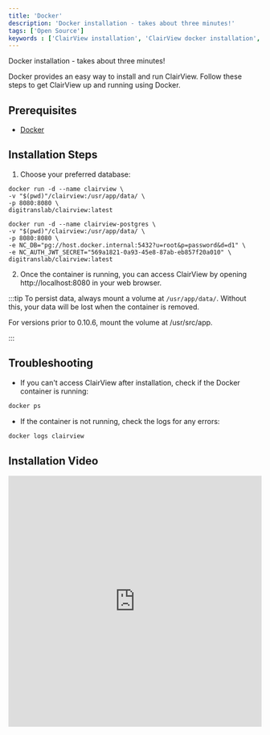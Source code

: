 ```yaml
---
title: 'Docker'
description: 'Docker installation - takes about three minutes!'
tags: ['Open Source']
keywords : ['ClairView installation', 'ClairView docker installation', 'ClairView prerequisites']
---
```


Docker installation - takes about three minutes!

Docker provides an easy way to install and run ClairView. Follow these steps to get ClairView up and running using Docker.


## Prerequisites
- [Docker](https://www.docker.com/get-started)

## Installation Steps

1. Choose your preferred database:
   
<Tabs>
<TabItem value="sqlite" label="SQLite">

```
docker run -d --name clairview \
-v "$(pwd)"/clairview:/usr/app/data/ \
-p 8080:8080 \
digitranslab/clairview:latest
```
</TabItem>

<TabItem value="postgres" label="Postgres">

```
docker run -d --name clairview-postgres \
-v "$(pwd)"/clairview:/usr/app/data/ \
-p 8080:8080 \
-e NC_DB="pg://host.docker.internal:5432?u=root&p=password&d=d1" \
-e NC_AUTH_JWT_SECRET="569a1821-0a93-45e8-87ab-eb857f20a010" \
digitranslab/clairview:latest
```
</TabItem>

</Tabs>

2. Once the container is running, you can access ClairView by opening http://localhost:8080 in your web browser.


:::tip
To persist data, always mount a volume at `/usr/app/data/`. Without this, your data will be lost when the container is removed.

For versions prior to 0.10.6, mount the volume at /usr/src/app.

:::

## Troubleshooting

- If you can't access ClairView after installation, check if the Docker container is running:
    
```bash
docker ps
```
  
- If the container is not running, check the logs for any errors:
    
```bash
docker logs clairview
```

## Installation Video

<iframe width="100%" height="500" src="https://www.youtube.com/embed/K-UEecQyiOk" title="YouTube video player" frameBorder="0" allow="accelerometer; autoplay; clipboard-write; encrypted-media; gyroscope; picture-in-picture; web-share" allowFullScreen></iframe>
